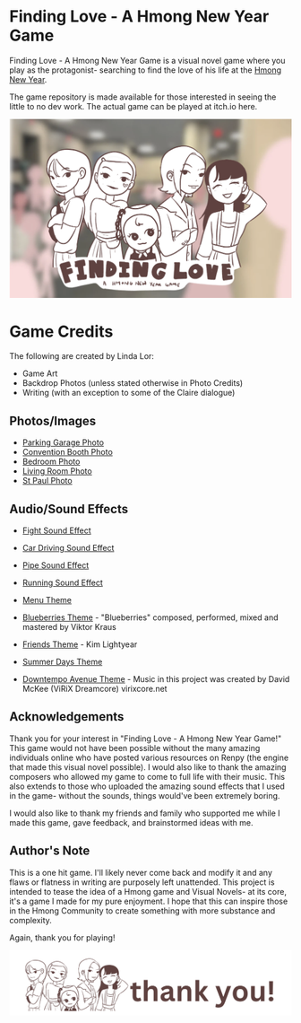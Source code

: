 # Finding Love - A Hmong New Year Game

Finding Love - A Hmong New Year Game is a visual novel game where you play as the protagonist- searching to find the love of his life at the [Hmong New Year](https://www.visitsaintpaul.com/blog/guide-to-hmong-new-year/). 

The game repository is made available for those interested in seeing the little to no dev work. The actual game can be played at itch.io here. 

![Game Menu Page](/game/ReadMeImages/homescreen.png)

# Game Credits
The following are created by Linda Lor:
* Game Art
* Backdrop Photos (unless stated otherwise in Photo Credits)
* Writing (with an exception to some of the Claire dialogue)
  
## Photos/Images
* [Parking Garage Photo](https://www.freepik.com/free-photo/horizontal-picture-car-parking-underground-garage-interior-with-neon-lights-autocars-parked-buildings-urban-constructions-space-transportation-vehicle-night-city-concept_11284626.htm#fromView=search&page=1&position=14&uuid=6eeb4ed8-348d-4b78-a81a-5f3b85a55f76)
* [Convention Booth Photo](https://www.freepik.com/free-photo/abstract-blur-shopping-mall_1135837.htm#fromView=search&page=1&position=1&uuid=ae2b3d5b-be47-4a30-8ba3-771a434a352c
)
* [Bedroom Photo](https://www.freepik.com/free-photo/interior-design-with-yellow-bed-sheets_29801186.htm#fromView=search&page=1&position=8&uuid=9d71ffe5-1fc4-4f3d-8650-b3224e17e471)
* [Living Room Photo](https://www.freepik.com/free-photo/interior-design-with-yellow-bed-sheets_29801186.htm#fromView=search&page=1&position=8&uuid=9d71ffe5-1fc4-4f3d-8650-b3224e17e471)
* [St Paul Photo](https://www.freepik.com/free-photo/ottawa-sunset_26922984.htm#fromView=search&page=1&position=36&uuid=d166b244-0a0b-4688-9f7b-effa4fc83ffe)
  

## Audio/Sound Effects

* [Fight Sound Effect](https://www.youtube.com/watch?v=0jvX1N3u0Yo)
* [Car Driving Sound Effect](https://freesound.org/people/ihaevevaa/sounds/713624/)
* [Pipe Sound Effect](https://www.youtube.com/watch?v=f8mL0_4GeV0)
* [Running Sound Effect](https://freesound.org/people/Rudmer_Rotteveel/sounds/316923/)
  
* [Menu Theme](https://opengameart.org/content/menu-music-2)
* [Blueberries Theme](https://opengameart.org/content/blueberries?fbclid=IwY2xjawGwfWBleHRuA2FlbQIxMAABHW7RQTqDodefTcHupTv39F0Rh1H9oOkcJc89cBW6O7IKf0r5OCEx2bfopg_aem__pFzF7TOZLHnatGNnBCCZw) - "Blueberries" composed, performed, mixed and mastered by Viktor Kraus
* [Friends Theme](https://opengameart.org/content/friends?fbclid=IwZXh0bgNhZW0CMTAAAR2Oo72yFSRHtXo3owkAIIhxQX4_8pcevXUwl0cdnV0xJKgfgMizB_rNaxI_aem_G7hE3ycGT4UkjF9R83ysUQ) - Kim Lightyear
* [Summer Days Theme](https://opengameart.org/content/summer-dayswip?fbclid=IwY2xjawGwg25leHRuA2FlbQIxMAABHYTnPj2nWDJK7O2qidwjPfD3u8fQa9mMJHlXZh8Hl3_uJinPLpyZCqGrwQ_aem_wdtfu1XXdZ3dIefocUEmoA)
* [Downtempo Avenue Theme](https://opengameart.org/content/upbeat-visual-novel-music?fbclid=IwZXh0bgNhZW0CMTAAAR0EyWgMcA5AjbO82FHgZYbrD6UJoyGnV6AdtqkRCyjMidiWhf7NQ4eExYA_aem_cKLwsPd15j1ghxExal4qHA) - Music in this project was created by David McKee (ViRiX Dreamcore) virixcore.net

## Acknowledgements
Thank you for your interest in "Finding Love - A Hmong New Year Game!" This game would not have been possible without the many amazing individuals online who have posted various resources on Renpy (the engine that made this visual novel possible). I would also like to thank the amazing composers who allowed my game to come to full life with their music. This also extends to those who uploaded the amazing sound effects that I used in the game- without the sounds, things would've been extremely boring.

I would also like to thank my friends and family who supported me while I made this game, gave feedback, and brainstormed ideas with me. 

## Author's Note
This is a one hit game. I'll likely never come back and modify it and any flaws or flatness in writing are purposely left unattended. 
This project is intended to tease the idea of a Hmong game and Visual Novels- at its core, it's a game I made for my pure enjoyment. I hope that this can inspire those in the Hmong Community to create something with more substance and complexity. 

Again, thank you for playing!

![Thank You Banner](/game/ReadMeImages/thankyou.png)


